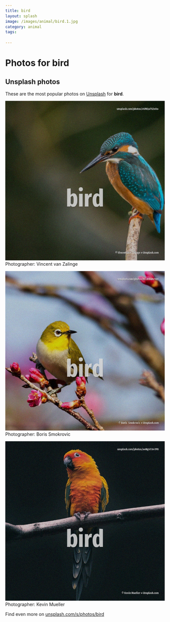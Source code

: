 ```yaml
---
title: bird
layout: splash
image: /images/animal/bird.1.jpg
category: animal
tags:

---
```

# Photos for bird
 
## Unsplash photos
These are the most popular photos on [Unsplash](https://unsplash.com) for **bird**.
 
![bird](/images/animal/bird.1.jpg)
Photographer:  Vincent van Zalinge
 
![bird](/images/animal/bird.2.jpg)
Photographer:  Boris  Smokrovic
 
![bird](/images/animal/bird.3.jpg)
Photographer:  Kevin Mueller
 
Find even more on [unsplash.com/s/photos/bird](https://unsplash.com/s/photos/bird)
 
